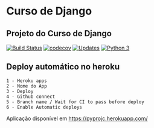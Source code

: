 # Curso de Django
## Projeto do Curso de Django

[![Build Status](https://travis-ci.com/jhonathascesar232/curso-django.svg?branch=infra_de_tests_pytest_django)](https://travis-ci.com/jhonathascesar232/curso-django)
[![codecov](https://codecov.io/gh/jhonathascesar232/curso-django/branch/main/graph/badge.svg?token=gSusaDAdbU)](https://codecov.io/gh/jhonathascesar232/curso-django)
[![Updates](https://pyup.io/repos/github/jhonathascesar232/curso-django/shield.svg)](https://pyup.io/repos/github/jhonathascesar232/curso-django/)
[![Python 3](https://pyup.io/repos/github/jhonathascesar232/curso-django/python-3-shield.svg)](https://pyup.io/repos/github/jhonathascesar232/curso-django/)

## Deploy automático no heroku
    1 - Heroku apps
    2 - Nome do App
    3 - Deploy
    4 - Github connect
    5 - Branch name / Wait for CI to pass before deploy
    6 - Enable Automatic deploys

Aplicação disponível em https://pyprojc.herokuapp.com/